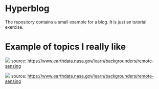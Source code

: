 # Hyperblog
The repository contains a small example for a blog. It is just an tutorial exercise.

# Example of topics I really like

![](https://www.earthdata.nasa.gov/s3fs-public/2022-02/Air-Quality-Transparent-Blue.gif?VersionId=z3k6nWjVZXyNXN30iMu4GZnVDBVqHYZ0)
source: https://www.earthdata.nasa.gov/learn/backgrounders/remote-sensing

![](https://www.earthdata.nasa.gov/s3fs-public/imported/avcubebig.gif?VersionId=vB8vyHe0veiLvzKN37vSwnXUpe4WpOHa)
source: https://www.earthdata.nasa.gov/learn/backgrounders/remote-sensing
